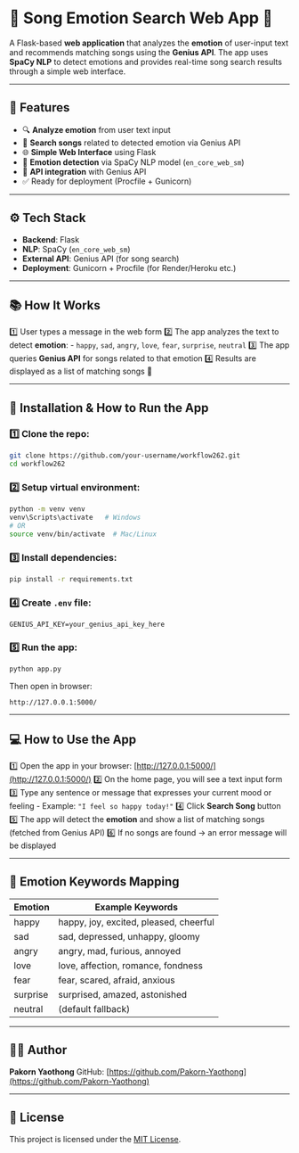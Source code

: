 # 🎵 Song Emotion Search Web App 🎵

A Flask-based **web application** that analyzes the **emotion** of user-input text and recommends matching songs using the **Genius API**.
The app uses **SpaCy NLP** to detect emotions and provides real-time song search results through a simple web interface.

---

## 🚀 Features

* 🔍 **Analyze emotion** from user text input
* 🎵 **Search songs** related to detected emotion via Genius API
* 🌐 **Simple Web Interface** using Flask
* 🧠 **Emotion detection** via SpaCy NLP model (`en_core_web_sm`)
* 🛁 **API integration** with Genius API
* ✅ Ready for deployment (Procfile + Gunicorn)

---

## ⚙️ Tech Stack

* **Backend**: Flask
* **NLP**: SpaCy (`en_core_web_sm`)
* **External API**: Genius API (for song search)
* **Deployment**: Gunicorn + Procfile (for Render/Heroku etc.)

---

## 📚 How It Works

1️⃣ User types a message in the web form
2️⃣ The app analyzes the text to detect **emotion**:
\- `happy`, `sad`, `angry`, `love`, `fear`, `surprise`, `neutral`
3️⃣ The app queries **Genius API** for songs related to that emotion
4️⃣ Results are displayed as a list of matching songs 🎵

---

## 🔌 Installation & How to Run the App

### 1️⃣ Clone the repo:

```bash
git clone https://github.com/your-username/workflow262.git
cd workflow262
```

### 2️⃣ Setup virtual environment:

```bash
python -m venv venv
venv\Scripts\activate   # Windows
# OR
source venv/bin/activate  # Mac/Linux
```

### 3️⃣ Install dependencies:

```bash
pip install -r requirements.txt
```

### 4️⃣ Create `.env` file:

```env
GENIUS_API_KEY=your_genius_api_key_here
```

### 5️⃣ Run the app:

```bash
python app.py
```

Then open in browser:

```
http://127.0.0.1:5000/
```

---

## 💻 How to Use the App

1️⃣ Open the app in your browser: [http://127.0.0.1:5000/](http://127.0.0.1:5000/)
2️⃣ On the home page, you will see a text input form
3️⃣ Type any sentence or message that expresses your current mood or feeling
\- Example: `"I feel so happy today!"`
4️⃣ Click **Search Song** button
5️⃣ The app will detect the **emotion** and show a list of matching songs (fetched from Genius API)
6️⃣ If no songs are found → an error message will be displayed

---

## 🧠 Emotion Keywords Mapping

| Emotion  | Example Keywords                       |
| -------- | -------------------------------------- |
| happy    | happy, joy, excited, pleased, cheerful |
| sad      | sad, depressed, unhappy, gloomy        |
| angry    | angry, mad, furious, annoyed           |
| love     | love, affection, romance, fondness     |
| fear     | fear, scared, afraid, anxious          |
| surprise | surprised, amazed, astonished          |
| neutral  | (default fallback)                     |

---

## 👨‍💼 Author

**Pakorn Yaothong**
GitHub: [https://github.com/Pakorn-Yaothong](https://github.com/Pakorn-Yaothong)

---

## 📜 License

This project is licensed under the [MIT License](LICENSE).
